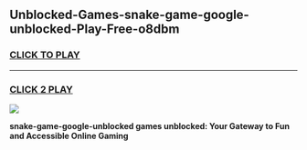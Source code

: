 
## Unblocked-Games-snake-game-google-unblocked-Play-Free-o8dbm
<h3>
<a href="https://premium76.site?title=snake-game-google-unblocked&ref=09A">CLICK TO PLAY</a></h3>
<hr>

<h3>
<a href="https://premium76.site?title=snake-game-google-unblocked&ref=09A">CLICK 2 PLAY</a>
  
</h3>

<a href="https://premium76.site?title=snake-game-google-unblocked&ref=09A"><img src="https://clearcache.store/games.png"></a>


**snake-game-google-unblocked games unblocked: Your Gateway to Fun and Accessible Online Gaming**
